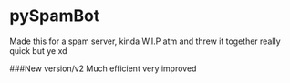 # pySpamBot

Made this for a spam server, kinda W.I.P atm and threw it together really quick but ye xd

###New version/v2
Much efficient very improved
